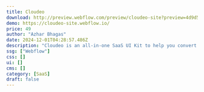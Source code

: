 ```yaml
---
title: Cloudeo
download: http://preview.webflow.com/preview/cloudeo-site?preview=4d9d5103d958191a01b4ef8465bb0508
demo: https://cloudeo-site.webflow.io/
price: 49
author: "Azhar Bhagas"
date: 2024-12-01T04:28:57.486Z
description: "Cloudeo is an all-in-one SaaS UI Kit to help you convert visitors into customers. Get more customers and grow faster with a website that is easy-to-setup and customize."
ssg: ["Webflow"]
css: []
ui: []
cms: []
category: [SaaS]
draft: false
---
```

